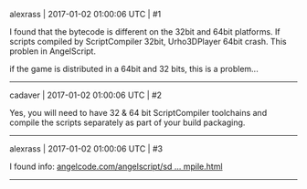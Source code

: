 alexrass | 2017-01-02 01:00:06 UTC | #1

I found that the bytecode is different on the 32bit and 64bit platforms.
If scripts compiled by ScriptCompiler 32bit, Urho3DPlayer 64bit crash.
This problen in AngelScript.

 	
if the game is distributed in a 64bit and 32 bits, this is a problem...

-------------------------

cadaver | 2017-01-02 01:00:06 UTC | #2

Yes, you will need to have 32 & 64 bit ScriptCompiler toolchains and compile the scripts separately as part of your build packaging.

-------------------------

alexrass | 2017-01-02 01:00:06 UTC | #3

I found info:
[angelcode.com/angelscript/sd ... mpile.html](http://www.angelcode.com/angelscript/sdk/docs/manual/doc_adv_precompile.html)

-------------------------

